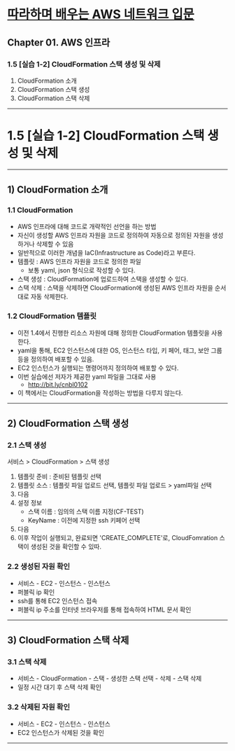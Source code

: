 # <a href = "../README.md" target="_blank">따라하며 배우는 AWS 네트워크 입문</a>
## Chapter 01. AWS 인프라
### 1.5 [실습 1-2] CloudFormation 스택 생성 및 삭제
1) CloudFormation 소개
2) CloudFormation 스택 생성
3) CloudFormation 스택 삭제
---

# 1.5 [실습 1-2] CloudFormation 스택 생성 및 삭제

---

## 1) CloudFormation 소개

### 1.1 CloudFormation
- AWS 인프라에 대해 코드로 개략적인 선언을 하는 방법
- 자신이 생성할 AWS 인프라 자원을 코드로 정의하여 자동으로 정의된 자원을 생성하거나 삭제할 수 있음
- 일반적으로 이러한 개념을 IaC(Infrastructure as Code)라고 부른다.
- 템플릿 : AWS 인프라 자원을 코드로 정의한 파일
  - 보통 yaml, json 형식으로 작성할 수 있다.
- 스택 생성 : CloudFormation에 업로드하여 스택을 생성할 수 있다.
- 스택 삭제 : 스택을 삭제하면 CloudFormation에 생성된 AWS 인프라 자원을 순서대로 자동 삭제한다.

### 1.2 CloudFormation 템플릿
- 이전 1.4에서 진행한 리소스 자원에 대해 정의한 CloudFormation 템플릿을 사용한다.
- yaml을 통해, EC2 인스턴스에 대한 OS, 인스턴스 타입, 키 페어, 태그, 보안 그룹 등을 정의하여 배포할 수 있음.
- EC2 인스턴스가 실행되는 명령어까지 정의하여 배포할 수 있다.
- 이번 실습에선 저자가 제공한 yaml 파일을 그대로 사용
  - http://bit.ly/cnbl0102
- 이 책에서는 CloudFormation을 작성하는 방법을 다루지 않는다.

---

## 2) CloudFormation 스택 생성

### 2.1 스택 생성
서비스 > CloudFormation > 스택 생성

1. 템플릿 준비 : 준비된 템플릿 선택
2. 템플릿 소스 : 템플릿 파일 업로드 선택, 템플릿 파일 업로드 > yaml파일 선택
3. 다음
4. 설정 정보
   - 스택 이름 : 임의의 스택 이름 지정(CF-TEST)
   - KeyName : 이전에 지정한 ssh 키페어 선택
5. 다음
6. 이후 작업이 실행되고, 완료되면 'CREATE_COMPLETE'로, CloudFomration 스택이 생성된 것을 확인할 수 있따.

### 2.2 생성된 자원 확인
- 서비스 - EC2 - 인스턴스 - 인스턴스
- 퍼블릭 ip 확인
- ssh를 통해 EC2 인스턴스 접속
- 퍼블릭 ip 주소를 인터넷 브라우저를 통해 접속하여 HTML 문서 확인

---

## 3) CloudFormation 스택 삭제

### 3.1 스택 삭제
- 서비스 - CloudFormation - 스택 - 생성한 스택 선택 - 삭제 - 스택 삭제
- 일정 시간 대기 후 스택 삭제 확인

### 3.2 삭제된 자원 확인
- 서비스 - EC2 - 인스턴스 - 인스턴스
- EC2 인스턴스가 삭제된 것을 확인

---
